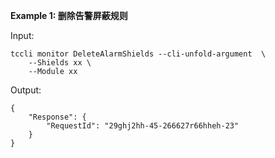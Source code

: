 **Example 1: 删除告警屏蔽规则**



Input: 

```
tccli monitor DeleteAlarmShields --cli-unfold-argument  \
    --Shields xx \
    --Module xx
```

Output: 
```
{
    "Response": {
        "RequestId": "29ghj2hh-45-266627r66hheh-23"
    }
}
```

